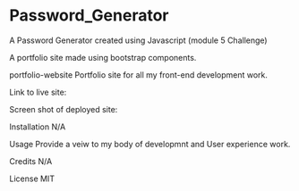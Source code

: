 # Password_Generator
A Password Generator created using Javascript (module 5 Challenge)

A portfolio site made using bootstrap components.

portfolio-website
Portfolio site for all my front-end development work.

Link to live site: 

Screen shot of deployed site: 

Installation
N/A

Usage
Provide a veiw to my body of developmnt and User experience work.

Credits
N/A

License
MIT
